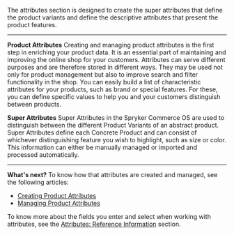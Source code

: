 The attributes section is designed to create the super attributes that define the product variants and define the descriptive attributes that present the product features.
***
**Product Attributes**
Creating and managing product attributes is the first step in enriching your product data. It is an essential part of maintaining and improving the online shop for your customers. Attributes can serve different purposes and are therefore stored in different ways. They may be used not only for product management but also to improve search and filter functionality in the shop.
You can easily build a list of characteristic attributes for your products, such as brand or special features. For these, you can define specific values to help you and your customers distinguish between products. 

**Super Attributes**
Super Attributes in the Spryker Commerce OS are used to distinguish between the different Product Variants of an abstract product. Super Attributes define each Concrete Product and can consist of whichever distinguishing feature you wish to highlight, such as size or color. This information can either be manually managed or imported and processed automatically. 
***
**What's next?**
To know how that attributes are created and managed, see the following articles:
* [Creating Product Attributes](https://documentation.spryker.com/v2/docs/creating-a-product-attribute)
* [Managing Product Attributes](https://documentation.spryker.com/v2/docs/managing-attributes)

To know more about the fields you enter and select when working with attributes, see the [Attributes: Reference Information](https://documentation.spryker.com/v2/docs/attributes-reference-information) section.